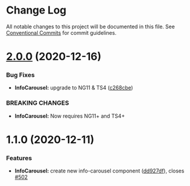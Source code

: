 # Change Log

All notable changes to this project will be documented in this file.
See [Conventional Commits](https://conventionalcommits.org) for commit guidelines.

# [2.0.0](https://github.com/GetTerminus/terminus-oss/compare/@terminus/ui-info-carousel@1.1.0...@terminus/ui-info-carousel@2.0.0) (2020-12-16)


### Bug Fixes

* **InfoCarousel:** upgrade to NG11 & TS4 ([c268cbe](https://github.com/GetTerminus/terminus-oss/commit/c268cbe97dcecaac1c0840a66e6f3f72dd3e901f))


### BREAKING CHANGES

* **InfoCarousel:** Now requires NG11+ and TS4+





# 1.1.0 (2020-12-11)


### Features

* **InfoCarousel:** create new info-carousel component ([dd927df](https://github.com/GetTerminus/terminus-oss/commit/dd927df7d0b331341bdc4b96d962a98d8072eba8)), closes [#502](https://github.com/GetTerminus/terminus-oss/issues/502)
